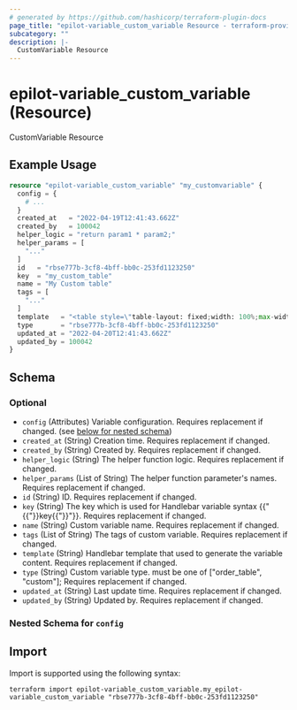 ```yaml
---
# generated by https://github.com/hashicorp/terraform-plugin-docs
page_title: "epilot-variable_custom_variable Resource - terraform-provider-epilot-variable"
subcategory: ""
description: |-
  CustomVariable Resource
---
```


# epilot-variable_custom_variable (Resource)

CustomVariable Resource

## Example Usage

```terraform
resource "epilot-variable_custom_variable" "my_customvariable" {
  config = {
    # ...
  }
  created_at   = "2022-04-19T12:41:43.662Z"
  created_by   = 100042
  helper_logic = "return param1 * param2;"
  helper_params = [
    "..."
  ]
  id   = "rbse777b-3cf8-4bff-bb0c-253fd1123250"
  key  = "my_custom_table"
  name = "My Custom table"
  tags = [
    "..."
  ]
  template   = "<table style=\"table-layout: fixed;width: 100%;max-width: 1000px;border-collapse: collapse;\">\n  <thead>\n    <tr style=\"height: 48px;border-bottom: 1px solid #D5E1ED;\">\n      {{#each table_config.header.columns as |column|}}\n        {{#if column.enable}}\n          <th style=\"{{makeStyle @root.table_config.header.style}};{{makeStyle column.style}};\">{{column._label}}</th>\n        {{/if}}\n      {{/each}}\n    </tr>\n  </thead>\n  <tbody style=\"vertical-align: baseline  !important;font-weight: 400;font-size: 12px;position: relative;\">\n    <!-- Start rendering products -->\n    {{#each order.products as |product|}}\n      {{#if @last}}\n        <tr style=\"height: 48px;;font-size:14px;border-bottom: 1px solid #D5E1ED;\">\n      {{else}}\n        <tr style=\"height: 48px;;font-size:14px;\">\n      {{/if}}\n        {{#each @root.table_config.header.columns as |column|}}\n          {{#if column.enable}}\n            {{#if (eq column.id 'item')}}\n              <!-- Item -->\n              <td style=\"{{makeStyle @root.table_config.body.product_name.style}}\">\n                {{#if @root.table_config.body.product_name.enable}}\n                  {{product.name}}\n                {{/if}}\n                {{#if @root.table_config.body.price_description.enable}}\n                  <br>\n                  <span style=\"{{makeStyle @root.table_config.body.price_description.style}}\">{{product.price.description}}</span>\n                {{/if}}\n                {{#if @root.table_config.body.product_description.enable}}\n                  <br>\n                  <span style=\"{{makeStyle @root.table_config.body.product_description.style}}\">{{product.description}}</span>\n                {{/if}}\n              </td>\n            {{/if}}\n            {{#if (eq column.id 'quantity')}}\n              <!-- Quantity -->\n              <td style=\"{{makeStyle @root.table_config.body.quantity.style}}\">{{product.price.quantity}}\n              </td>\n            {{/if}}\n            {{#if (eq column.id 'tax')}}\n              <!-- Tax -->\n              <td style=\"{{makeStyle @root.table_config.body.tax.style}}\">\n                {{product.price.tax_rate}}\n              </td>\n            {{/if}}\n            {{#if (eq column.id 'unit_amount')}}\n              <!-- Unit amount -->\n              <td style=\"{{makeStyle @root.table_config.body.unit_amount.style}}\">\n                {{product.price.unit_amount_net}}\n              </td>\n            {{/if}}\n            {{#if (eq column.id 'net_total')}}\n              <!-- Amount Subtotal -->\n              <td style=\"{{makeStyle @root.table_config.body.net_total.style}}\">\n                {{product.price.amount_subtotal}}\n              </td>\n            {{/if}}\n            {{#if (eq column.id 'amount_tax')}}\n              <!-- Tax amount-->\n              <td style=\"{{makeStyle @root.table_config.body.amount_tax.style}}\">\n                {{product.price.amount_tax}}\n              </td>\n            {{/if}}\n            {{#if (eq column.id 'gross_total')}}\n              <!-- Gross total -->\n              <td style=\"{{makeStyle @root.table_config.body.gross_total.style}}\">\n                {{product.price.amount_total}}\n                {{#if @root.table_config.body.payment_type.enable}}\n                  {{#if (eq product.price.type 'recurring')}}\n                    <br>\n                    <span style=\"{{makeStyle @root.table_config.body.payment_type.style}}\">{{product.price.billing_period}}</span>\n                  {{/if}}\n                {{/if}}\n              </td>\n            {{/if}}\n          {{/if}}\n        {{/each}}\n        </tr>\n    {{/each}}\n    <!-- Finish rendering products -->\n    {{#if table_config.footer.gross_total.enable}}\n      {{#each order.total_details.recurrences as |item|}}\n        <tr style=\"height: 48px;font-size: 14px;\">\n          <td style=\"padding-top: 16px; padding-bottom: 8px; border: none !important; vertical-align: top;\" colspan=\"{{calculate_colspan @root.table_config}}\"></td>\n          {{#if @root.table_config.footer.payment_type.enable}}\n            <td style=\"{{makeStyle @root.table_config.footer.payment_type.style}}\" colspan=\"2\">{{item.billing_period}}</td>\n          {{/if}}\n          {{#if (isColumnEnabled @root.table_config 'net_total')}}\n            {{#if @root.table_config.footer.net_total.enable}}\n              <td style=\"{{makeStyle @root.table_config.footer.net_total.style}}\">{{item.amount_subtotal}}</td>\n            {{/if}}\n          {{/if}}\n          <td style=\"{{makeStyle @root.table_config.footer.gross_total.style}}\">{{item.amount_total}}\n            {{#if @root.table_config.footer.amount_tax.enable}}\n              <br>\n              <span style=\"{{makeStyle @root.table_config.footer.amount_tax.style}}\">{{item.full_amount_tax}}</span>\n            {{/if}}\n          </td>\n        </tr>\n      {{/each}}\n    {{/if}}\n    <tr style=\"height:16px !important;\"></tr>\n  </tbody>\n</table>\n"
  type       = "rbse777b-3cf8-4bff-bb0c-253fd1123250"
  updated_at = "2022-04-20T12:41:43.662Z"
  updated_by = 100042
}
```

<!-- schema generated by tfplugindocs -->
## Schema

### Optional

- `config` (Attributes) Variable configuration. Requires replacement if changed. (see [below for nested schema](#nestedatt--config))
- `created_at` (String) Creation time. Requires replacement if changed.
- `created_by` (String) Created by. Requires replacement if changed.
- `helper_logic` (String) The helper function logic. Requires replacement if changed.
- `helper_params` (List of String) The helper function parameter's names. Requires replacement if changed.
- `id` (String) ID. Requires replacement if changed.
- `key` (String) The key which is used for Handlebar variable syntax {{"{{"}}key{{"}}"}}. Requires replacement if changed.
- `name` (String) Custom variable name. Requires replacement if changed.
- `tags` (List of String) The tags of custom variable. Requires replacement if changed.
- `template` (String) Handlebar template that used to generate the variable content. Requires replacement if changed.
- `type` (String) Custom variable type. must be one of ["order_table", "custom"]; Requires replacement if changed.
- `updated_at` (String) Last update time. Requires replacement if changed.
- `updated_by` (String) Updated by. Requires replacement if changed.

<a id="nestedatt--config"></a>
### Nested Schema for `config`

## Import

Import is supported using the following syntax:

```shell
terraform import epilot-variable_custom_variable.my_epilot-variable_custom_variable "rbse777b-3cf8-4bff-bb0c-253fd1123250"
```
